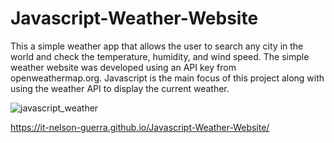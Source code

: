 # Javascript-Weather-Website
This a simple weather app that allows the user to search any city in the world and check the temperature, humidity, and wind speed. The simple weather website was developed using an API key from openweathermap.org. Javascript is the main focus of this project along with using the weather API to display the current weather.

![javascript_weather](https://user-images.githubusercontent.com/62409790/130255843-9ab3b511-ad45-4d24-b85a-a654321edde8.png)



https://it-nelson-guerra.github.io/Javascript-Weather-Website/
